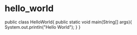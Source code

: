 # hello_world
public class HelloWorld{
public static void main(String[] args){
System.out.println("Hello World");
}
}
